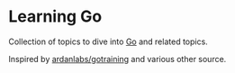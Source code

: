 # Learning Go

Collection of topics to dive into [Go](https://golang.org/) and related topics.

Inspired by [ardanlabs/gotraining](https://github.com/ardanlabs/gotraining/)
and various other source.




